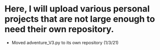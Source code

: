 # Here, I will upload various personal projects that are not large enough to need their own repository.

- Moved adventure_V3.py to its own repository (1/3/21)
